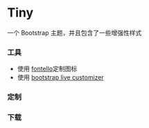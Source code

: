 
# Tiny

一个 Bootstrap 主题，并且包含了一些增强性样式

### 工具

* 使用 [fontello](http://fontello.com/)定制图标
* 使用 [bootstrap live customizer]()

### 定制

### 下载
